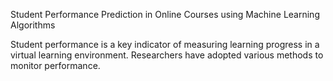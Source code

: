 Student Performance Prediction in Online Courses using Machine Learning Algorithms

Student performance is a key indicator of measuring learning progress in a virtual learning environment. Researchers have adopted various methods to monitor performance.
